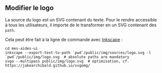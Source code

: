 ## Modifier le logo

La source du logo est un SVG contenant du texte. Pour le rendre accessible à tous les utilisateurs, il importe de le transformer en un SVG contenant des `path`.

Cela peut être fait à la ligne de commande avec [Inkscape](https://inkscape.org/fr/) :

```shell
cd mes-aides-ui
inkscape --export-text-to-path `pwd`/public/img/sources/logo.svg -l `pwd`/public/img/logo.svg  # absolute paths are mandatory
svgo --multipass public/img/logo.svg  # optimisation, cf. https://jakearchibald.github.io/svgomg/
```
